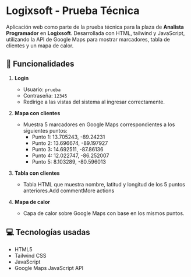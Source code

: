 # Logixsoft - Prueba Técnica

Aplicación web como parte de la prueba técnica para la plaza de **Analista Programador** en **Logixsoft**. Desarrollada con HTML, tailwind y JavaScript, utilizando la API de Google Maps para mostrar marcadores, tabla de clientes y un mapa de calor.

## 🚀 Funcionalidades

1. **Login**
   - Usuario: `prueba`
   - Contraseña: `12345`
   - Redirige a las vistas del sistema al ingresar correctamente.

2. **Mapa con clientes**
   - Muestra 5 marcadores en Google Maps correspondientes a los siguientes puntos:
     - Punto 1: 13.705243, -89.24231
     - Punto 2: 13.696674, -89.197927
     - Punto 3: 14.692511, -87.86136
     - Punto 4: 12.022747, -86.252007
     - Punto 5: 8.103289, -80.596013

3. **Tabla con clientes**
   - Tabla HTML que muestra nombre, latitud y longitud de los 5 puntos anteriores.Add commentMore actions

4. **Mapa de calor**
   - Capa de calor sobre Google Maps con base en los mismos puntos.

## 💻 Tecnologías usadas

- HTML5
- Tailwind CSS
- JavaScript
- Google Maps JavaScript API
